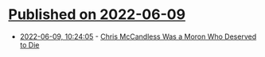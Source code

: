 # [Published on 2022-06-09](index.md)

* [2022-06-09, 10:24:05](https://news.ycombinator.com/item?id=31679491) - [Chris McCandless Was a Moron Who Deserved to Die](https://blackshaw.substack.com/p/wild)
